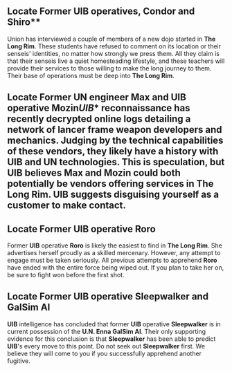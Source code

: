 ## Locate Former UIB operatives, **Condor** and **Shiro****

Union has interviewed a couple of members of a new dojo started in **The Long Rim**. These students have refused to comment on its location or their senseis' identities, no matter how strongly we press them. All they claim is that their senseis live a quiet homesteading lifestyle, and these teachers will provide their services to those willing to make the long journey to them. Their base of operations must be deep into **The Long Rim**. 

## Locate Former UN engineer **Max** and UIB operative **Mozin***UIB** reconnaissance has recently decrypted online logs detailing a network of lancer frame weapon developers and mechanics. Judging by the technical capabilities of these vendors, they likely have a history with **UIB** and **UN** technologies. This is speculation, but **UIB** believes **Max** and **Mozin** could both potentially be vendors offering services in **The Long Rim**. **UIB** suggests disguising yourself as a customer to make contact.

## Locate Former UIB operative **Roro**

Former **UIB** operative **Roro** is likely the easiest to find in **The Long Rim**. She advertises herself proudly as a skilled mercenary. However, any attempt to engage must be taken seriously. All previous attempts to apprehend **Roro** have ended with the entire force being wiped out. If you plan to take her on, be sure to fight won before the first shot.

## Locate Former UIB operative **Sleepwalker** and GalSim AI

**UIB** intelligence has concluded that former **UIB** operative **Sleepwalker** is in current possession of the **U.N. Enna GalSim AI**. Their only supporting evidence for this conclusion is that **Sleepwalker** has been able to predict **UIB**'s every move to this point. Do not seek out **Sleepwalker** first. We believe they will come to you if you successfully apprehend another fugitive.